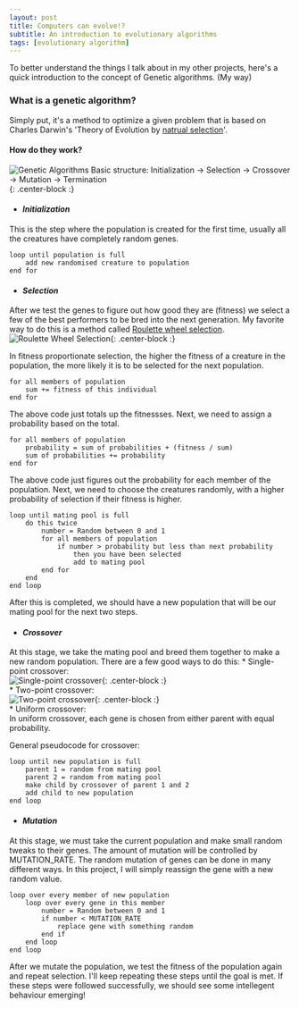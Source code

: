 ```yaml
---
layout: post
title: Computers can evolve!?
subtitle: An introduction to evolutionary algorithms
tags: [evolutionary algorithm]
---
```


To better understand the things I talk about in my other projects, here's a quick introduction to the concept of Genetic algorithms. (My way)

### What is a genetic algorithm?
Simply put, it's a method to optimize a given problem that is based on Charles Darwin's 'Theory of Evolution by [natrual selection](https://en.wikipedia.org/wiki/Natural_selection)'.
#### How do they work?
![Genetic Algorithms Basic structure: Initialization -> Selection -> Crossover -> Mutation -> Termination](https://www.researchgate.net/profile/Hongfang_Liu/publication/260377604/figure/fig2/AS:213452158181378@1427902368463/Genetic-Algorithm-Tree-Basic-steps-of-GA-selection-crossover-and-mutation.png){: .center-block :}
* #### **_Initialization_**  
This is the step where the population is created for the first time, usually all the creatures have completely random genes.  
~~~~  
loop until population is full
    add new randomised creature to population
end for
~~~~

* #### **_Selection_**  


After we test the genes to figure out how good they are (fitness) we select a few of the best performers to be bred into the next generation.
My favorite way to do this is a method called [Roulette wheel selection](https://en.wikipedia.org/wiki/Fitness_proportionate_selection).
![Roulette Wheel Selection](https://upload.wikimedia.org/wikipedia/commons/2/2a/Fitness_proportionate_selection_example.png){: .center-block :}  

In fitness proportionate selection, the higher the fitness of a creature in the population, the more likely it is to be selected for the next population.   
~~~~
for all members of population
    sum += fitness of this individual
end for
~~~~    
The above code just totals up the fitnessses.
Next, we need to assign a probability based on the total.
~~~~
for all members of population
    probability = sum of probabilities + (fitness / sum)
    sum of probabilities += probability
end for
~~~~
The above code just figures out the probability for each member of the population. Next, we need to choose the creatures randomly, with a higher probability of selection if their fitness is higher.
~~~~
loop until mating pool is full
    do this twice
        number = Random between 0 and 1
        for all members of population
            if number > probability but less than next probability 
                then you have been selected
                add to mating pool
        end for
    end
end loop
~~~~
After this is completed, we should have a new population that will be our mating pool for the next two steps.

* #### **_Crossover_**   
At this stage, we take the mating pool and breed them together to make a new random population. There are a few good ways to do this:
    * Single-point crossover:  
![Single-point crossover](https://upload.wikimedia.org/wikipedia/commons/thumb/5/56/OnePointCrossover.svg/231px-OnePointCrossover.svg.png){: .center-block :}  
    * Two-point crossover:  
![Two-point crossover](https://upload.wikimedia.org/wikipedia/commons/thumb/c/cd/TwoPointCrossover.svg/226px-TwoPointCrossover.svg.png){: .center-block :}  
    * Uniform crossover:  
In uniform crossover, each gene is chosen from either parent with equal probability.

General pseudocode for crossover:
~~~~ 
loop until new population is full
    parent 1 = random from mating pool
    parent 2 = random from mating pool
    make child by crossover of parent 1 and 2
    add child to new population
end loop
~~~~

* #### **_Mutation_**
At this stage, we must take the current population and make small random tweaks to their genes. The amount of mutation will be controlled by MUTATION_RATE.
The random mutation of genes can be done in many different ways. In this project, I will simply reassign the gene with a new random value.

~~~~
loop over every member of new population
    loop over every gene in this member
        number = Random between 0 and 1
        if number < MUTATION_RATE
            replace gene with something random
        end if
    end loop
end loop
~~~~


After we mutate the population, we test the fitness of the population again and repeat selection. I'll keep repeating these steps until the goal is met. 
If these steps were followed successfully, we should see some intellegent behaviour emerging!